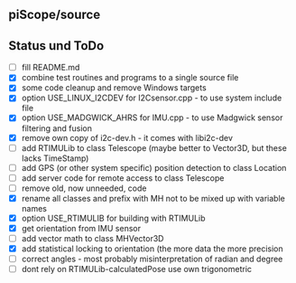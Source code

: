 ## piScope/source


## Status und ToDo
- [ ] fill README.md
- [x] combine test routines and programs to a single source file
- [x] some code cleanup and remove Windows targets
- [x] option USE_LINUX_I2CDEV for I2Csensor.cpp - to use system include file
- [x] option USE_MADGWICK_AHRS for IMU.cpp - to use Madgwick sensor filtering and fusion
- [x] remove own copy of i2c-dev.h - it comes with libi2c-dev
- [ ] add RTIMULib to class Telescope (maybe better to Vector3D, but these lacks TimeStamp)
- [ ] add GPS (or other system specific) position detection to class Location
- [ ] add server code for remote access to class Telescope
- [ ] remove old, now unneeded, code
- [x] rename all classes and prefix with MH not to be mixed up with variable names
- [x] option USE_RTIMULIB for building with RTIMULib
- [x] get orientation from IMU sensor
- [ ] add vector math to class MHVector3D
- [x] add statistical locking to orientation (the more data the more precision
- [ ] correct angles - most probably misinterpretation of radian and degree
- [ ] dont rely on RTIMULib-calculatedPose use own trigonometric
